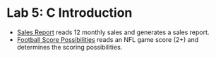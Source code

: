 # Lab 5: C Introduction 
- [Sales Report](sales.c) reads 12 monthly sales and generates a sales report.   
- [Football Score Possibilities](scores.c) reads an NFL game score (2+) and determines the scoring possibilities.
